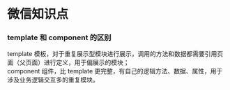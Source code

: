 # 微信知识点

### template 和 component 的区别
template 模板，对于重复展示型模块进行展示，调用的方法和数据都需要引用页面（父页面）进行定义，用于偏展示的模块；  
component 组件，比 template 更完整，有自己的逻辑方法、数据、属性，用于涉及业务逻辑交互多的重复模块。  